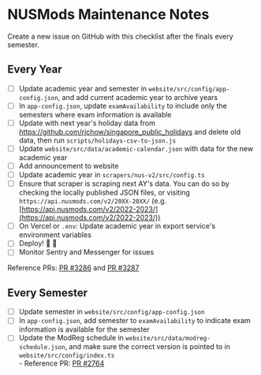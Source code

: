 # NUSMods Maintenance Notes

Create a new issue on GitHub with this checklist after the finals every semester.

## Every Year

- [ ] Update academic year and semester in `website/src/config/app-config.json`, and add current academic year to archive years
- [ ] In `app-config.json`, update `examAvailability` to include only the semesters where exam information is available
- [ ] Update with next year's holiday data from https://github.com/rjchow/singapore_public_holidays and delete old data, then run `scripts/holidays-csv-to-json.js`
- [ ] Update `website/src/data/academic-calendar.json` with data for the new academic year
- [ ] Add announcement to website
- [ ] Update academic year in `scrapers/nus-v2/src/config.ts`
- [ ] Ensure that scraper is scraping next AY's data. You can do so by checking the locally published JSON files, or visiting `https://api.nusmods.com/v2/20XX-20XX/` (e.g. [https://api.nusmods.com/v2/2022-2023/](https://api.nusmods.com/v2/2022-2023/))
- [ ] On Vercel or `.env`: Update academic year in export service's environment variables
- [ ] Deploy! :tada: :tada:
- [ ] Monitor Sentry and Messenger for issues

Reference PRs: [PR #3286](https://github.com/nusmodifications/nusmods/pull/3286) and [PR #3287](https://github.com/nusmodifications/nusmods/pull/3287)

## Every Semester

- [ ] Update semester in `website/src/config/app-config.json`
- [ ] In `app-config.json`, add semester to `examAvailability` to indicate exam information is available for the semester
- [ ] Update the ModReg schedule in `website/src/data/modreg-schedule.json`, and make sure the correct version is pointed to in `website/src/config/index.ts`  
       - Reference PR: [PR #2764](https://github.com/nusmodifications/nusmods/pull/2764)

